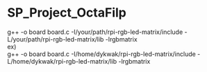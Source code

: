 # SP_Project_OctaFilp

g++ -o board board.c -I/your/path/rpi-rgb-led-matrix/include -L/your/path/rpi-rgb-led-matrix/lib -lrgbmatrix \
ex) \
  g++ -o board board.c -I/home/dykwak/rpi-rgb-led-matrix/include -L/home/dykwak/rpi-rgb-led-matrix/lib -lrgbmatrix
